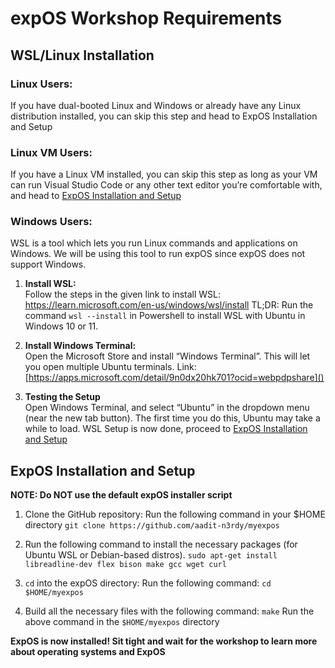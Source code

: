# expOS Workshop Requirements

## WSL/Linux Installation

### Linux Users:
If you have dual-booted Linux and Windows or already have any Linux distribution installed, you can skip this step and head to ExpOS Installation and Setup

### Linux VM Users:
If you have a Linux VM installed, you can skip this step as long as your VM can run Visual Studio Code or any other text editor you’re comfortable with, and head to [ExpOS Installation and Setup](#expos-installation-and-setup)

### Windows Users:

WSL is a tool which lets you run Linux commands and applications on Windows. We will be using this tool to run expOS since expOS does not support Windows.

1. **Install WSL:**\
Follow the steps in the given link to install WSL: https://learn.microsoft.com/en-us/windows/wsl/install 
TL;DR: Run the command `wsl --install` in Powershell to install WSL with Ubuntu in Windows 10 or 11.

2. **Install Windows Terminal:**\
Open the Microsoft Store and install “Windows Terminal”. This will let you open multiple Ubuntu terminals.
Link: [https://apps.microsoft.com/detail/9n0dx20hk701?ocid=webpdpshare]()

3. **Testing the Setup**\
Open Windows Terminal, and select “Ubuntu” in the dropdown menu (near the new tab button). 
The first time you do this, Ubuntu may take a while to load.
WSL Setup is now done, proceed to [ExpOS Installation and Setup](#expos-installation-and-setup)

## ExpOS Installation and Setup

**NOTE: Do NOT use the default expOS installer script**

1. Clone the GitHub repository:
Run the following command in your $HOME directory
```git clone https://github.com/aadit-n3rdy/myexpos```

2. Run the following command to install the necessary packages (for Ubuntu WSL or Debian-based distros).
```sudo apt-get install libreadline-dev flex bison make gcc wget curl```

3. `cd` into the expOS directory:
Run the following command:
```cd $HOME/myexpos```

4. Build all the necessary files with the following command:
```make```
Run the above command in the `$HOME/myexpos` directory

**ExpOS is now installed! Sit tight and wait for the workshop to learn more about operating systems and ExpOS**

